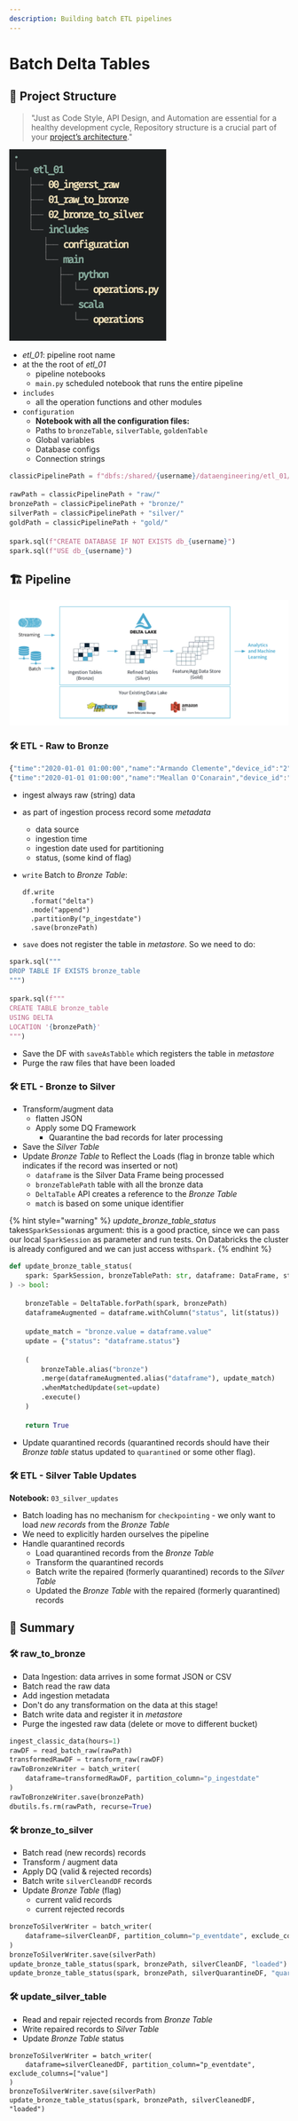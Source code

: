```yaml
---
description: Building batch ETL pipelines
---
```


# Batch Delta Tables

## 📂 Project Structure

> "Just as Code Style, API Design, and Automation are essential for a healthy development cycle, Repository structure is a crucial part of your [project’s architecture](https://docs.python-guide.org/writing/structure/)."

![](.gitbook/assets/ss.png)

* _etl\_01_: pipeline root name
* at the the root of _etl\_01_
  * pipeline notebooks
  * `main.py` scheduled notebook that runs the entire pipeline
* `includes`
  * all the operation functions and other modules
* `configuration`
  * **Notebook with all the configuration files:**
  * Paths to `bronzeTable`, `silverTable`, `goldenTable`
  * Global variables
  * Database configs
  * Connection strings

```python
classicPipelinePath = f"dbfs:/shared/{username}/dataengineering/etl_01/"

rawPath = classicPipelinePath + "raw/"
bronzePath = classicPipelinePath + "bronze/"
silverPath = classicPipelinePath + "silver/"
goldPath = classicPipelinePath + "gold/"

spark.sql(f"CREATE DATABASE IF NOT EXISTS db_{username}")
spark.sql(f"USE db_{username}")
```

## 🏗️ Pipeline

![](.gitbook/assets/delta-lake-pipeline.png)

### 🛠️ ETL - Raw to Bronze

```javascript
{"time":"2020-01-01 01:00:00","name":"Armando Clemente","device_id":"2","steps":0,"day":1,"month":1,"hour":1}
{"time":"2020-01-01 01:00:00","name":"Meallan O'Conarain","device_id":"3","steps":0,"day":1,"month":1,"hour":1}
```

* ingest always raw \(string\) data
* as part of ingestion process record some _metadata_
  * data source
  * ingestion time
  * ingestion date used for partitioning
  * status, \(some kind of flag\)
* `write` Batch to _Bronze Table_:

  ```text
  df.write
    .format("delta")
    .mode("append")
    .partitionBy("p_ingestdate")
    .save(bronzePath)
  ```

* `save` does not register the table in _metastore_. So we need to do:

```python
spark.sql("""
DROP TABLE IF EXISTS bronze_table
""")

spark.sql(f"""
CREATE TABLE bronze_table
USING DELTA
LOCATION '{bronzePath}'
""")
```

* Save the DF with `saveAsTabble` which registers the table in _metastore_ 
* Purge the raw files that have been loaded

### 🛠️ ETL - Bronze to Silver

* Transform/augment data
  * flatten JSON
  * Apply some DQ Framework
    * Quarantine the bad records for later processing
* Save the _Silver Table_
* Update _Bronze Table_ to Reflect the Loads \(flag in bronze table which indicates if the record was inserted or not\)
  * `dataframe` is the Silver Data Frame being processed
  * `bronzeTablePath` table with all the bronze data
  * `DeltaTable` API creates a reference to the _Bronze Table_ 
  * `match` is based on some unique identifier

{% hint style="warning" %}
_update\_bronze\_table\_status_ takes`SparkSession`as argument: this is a good practice, since we can pass our local `SparkSession` as parameter and run tests. On Databricks the cluster is already configured and we can just access with`spark.` 
{% endhint %}

```python
def update_bronze_table_status(
    spark: SparkSession, bronzeTablePath: str, dataframe: DataFrame, status: str
) -> bool:

    bronzeTable = DeltaTable.forPath(spark, bronzePath)
    dataframeAugmented = dataframe.withColumn("status", lit(status))

    update_match = "bronze.value = dataframe.value"
    update = {"status": "dataframe.status"}

    (
        bronzeTable.alias("bronze")
        .merge(dataframeAugmented.alias("dataframe"), update_match)
        .whenMatchedUpdate(set=update)
        .execute()
    )

    return True
```

* Update quarantined records \(quarantined records should have their _Bronze table_ status updated to `quarantined` or some other flag\). 

### 🛠️ ETL - Silver Table Updates

**Notebook:** `03_silver_updates`

* Batch loading has no mechanism for `checkpointing` - we only want to load _new records_ from the _Bronze Table_
* We need to explicitly harden ourselves the pipeline 
* Handle quarantined records
  * Load quarantined records from the _Bronze Table_
  * Transform the quarantined records
  * Batch write the repaired \(formerly quarantined\) records to the _Silver Table_
  * Updated the _Bronze Table_ with the repaired \(formerly quarantined\) records

## 🌟 Summary

### 🛠️ **raw\_to\_bronze**

* Data Ingestion: data arrives in some format JSON or CSV
* Batch read the raw data
* Add ingestion metadata
* Don't do any transformation on the data at this stage!
* Batch write data and register it in _metastore_
* Purge the ingested raw data \(delete or move to different bucket\)

```python
ingest_classic_data(hours=1)
rawDF = read_batch_raw(rawPath)
transformedRawDF = transform_raw(rawDF)
rawToBronzeWriter = batch_writer(
    dataframe=transformedRawDF, partition_column="p_ingestdate"
)
rawToBronzeWriter.save(bronzePath)
dbutils.fs.rm(rawPath, recurse=True)
```

### 🛠️ **bronze\_to\_silver**

* Batch read \(new records\) records
* Transform / augment data
* Apply DQ \(valid & rejected records\)
* Batch write `silverCleandDF` records
* Update _Bronze Table_ \(flag\)
  * current valid records
  * current rejected records

```python
bronzeToSilverWriter = batch_writer(
    dataframe=silverCleanDF, partition_column="p_eventdate", exclude_columns=["value"]
)
bronzeToSilverWriter.save(silverPath)
update_bronze_table_status(spark, bronzePath, silverCleanDF, "loaded")
update_bronze_table_status(spark, bronzePath, silverQuarantineDF, "quarantined")
```

### 🛠️ **update\_silver\_table**

* Read and repair rejected records from _Bronze Table_
* Write repaired records to _Silver Table_
* Update _Bronze Table_ status

```text
bronzeToSilverWriter = batch_writer(
    dataframe=silverCleanedDF, partition_column="p_eventdate", exclude_columns=["value"]
)
bronzeToSilverWriter.save(silverPath)
update_bronze_table_status(spark, bronzePath, silverCleanedDF, "loaded")
```

